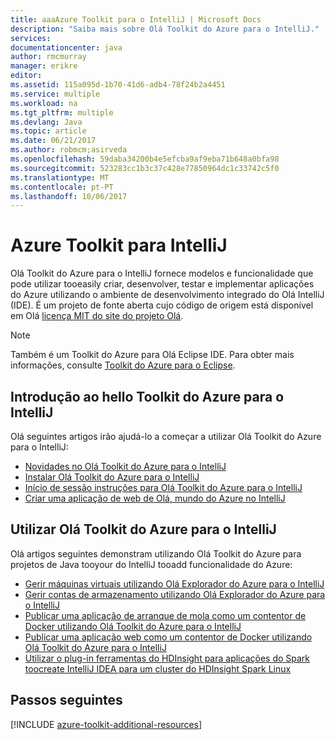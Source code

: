 ```yaml
---
title: aaaAzure Toolkit para o IntelliJ | Microsoft Docs
description: "Saiba mais sobre Olá Toolkit do Azure para o IntelliJ."
services: 
documentationcenter: java
author: rmcmurray
manager: erikre
editor: 
ms.assetid: 115a095d-1b70-41d6-adb4-78f24b2a4451
ms.service: multiple
ms.workload: na
ms.tgt_pltfrm: multiple
ms.devlang: Java
ms.topic: article
ms.date: 06/21/2017
ms.author: robmcm;asirveda
ms.openlocfilehash: 59daba34200b4e5efcba9af9eba71b648a0bfa98
ms.sourcegitcommit: 523283cc1b3c37c428e77850964dc1c33742c5f0
ms.translationtype: MT
ms.contentlocale: pt-PT
ms.lasthandoff: 10/06/2017
---
```

# <a name="azure-toolkit-for-intellij"></a>Azure Toolkit para IntelliJ
Olá Toolkit do Azure para o IntelliJ fornece modelos e funcionalidade que pode utilizar tooeasily criar, desenvolver, testar e implementar aplicações do Azure utilizando o ambiente de desenvolvimento integrado do Olá IntelliJ (IDE). É um projeto de fonte aberta cujo código de origem está disponível em Olá [licença MIT do site do projeto Olá](https://github.com/microsoft/azure-tools-for-java).

> [!NOTE]
> Também é um Toolkit do Azure para Olá Eclipse IDE. Para obter mais informações, consulte [Toolkit do Azure para o Eclipse](azure-toolkit-for-eclipse.md).
> 
> 

## <a name="get-started-with-hello-azure-toolkit-for-intellij"></a>Introdução ao hello Toolkit do Azure para o IntelliJ
Olá seguintes artigos irão ajudá-lo a começar a utilizar Olá Toolkit do Azure para o IntelliJ:

* [Novidades no Olá Toolkit do Azure para o IntelliJ](azure-toolkit-for-intellij-whats-new.md)
* [Instalar Olá Toolkit do Azure para o IntelliJ](azure-toolkit-for-intellij-installation.md)
* [Início de sessão instruções para Olá Toolkit do Azure para o IntelliJ](azure-toolkit-for-intellij-sign-in-instructions.md)
* [Criar uma aplicação de web de Olá, mundo do Azure no IntelliJ](app-service-web/app-service-web-intellij-create-hello-world-web-app.md)

## <a name="use-hello-azure-toolkit-for-intellij"></a>Utilizar Olá Toolkit do Azure para o IntelliJ
Olá artigos seguintes demonstram utilizando Olá Toolkit do Azure para projetos de Java tooyour do IntelliJ tooadd funcionalidade do Azure:

* [Gerir máquinas virtuais utilizando Olá Explorador do Azure para o IntelliJ](azure-toolkit-for-intellij-managing-storage-accounts-using-azure-explorer.md)
* [Gerir contas de armazenamento utilizando Olá Explorador do Azure para o IntelliJ](azure-toolkit-for-intellij-managing-virtual-machines-using-azure-explorer.md)
* [Publicar uma aplicação de arranque de mola como um contentor de Docker utilizando Olá Toolkit do Azure para o IntelliJ](azure-toolkit-for-intellij-publish-spring-boot-docker-app.md)
* [Publicar uma aplicação web como um contentor de Docker utilizando Olá Toolkit do Azure para o IntelliJ](azure-toolkit-for-intellij-publish-as-docker-container.md)
* [Utilizar o plug-in ferramentas do HDInsight para aplicações do Spark toocreate IntelliJ IDEA para um cluster do HDInsight Spark Linux](hdinsight/hdinsight-apache-spark-intellij-tool-plugin.md)

## <a name="next-steps"></a>Passos seguintes

[!INCLUDE [azure-toolkit-additional-resources](../includes/azure-toolkit-additional-resources.md)]

<!-- URL List -->

[Azure Java Developer Center]: https://azure.microsoft.com/develop/java/
[Java Tools for Visual Studio Team Services]: https://java.visualstudio.com/

<!-- Temporarily Deprecated URLs -->

<!-- [Debug a Java Web App on Azure in IntelliJ]: ./app-service-web/app-service-web-debug-java-web-app-in-intellij.md -->
